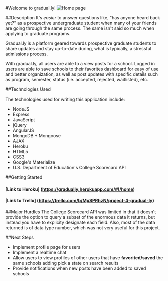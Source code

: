#Welcome to gradual.ly!
![Home page](http://i.imgur.com/cSr4FfN.png)

##Description
It's *easier* to answer questions like, "has anyone heard back yet?" as a prospective undergraduate student when many of your friends are going through the same process. The same isn't said so much when applying to graduate programs. 

Gradual.ly is a platform geared towards prospective graduate students to share updates and stay up-to-date during, what is typically, a stressful admissions process. 

With gradual.ly, all users are able to a view posts for a school. Logged in users are able to save schools to their favorites dashboard for easy of use and better organization, as well as post updates with specific details such as program, semester, status (i.e. accepted, rejected, waitlisted), etc. 

##Technologies Used

The technologies used for writing this application include:

- NodeJS 
- Express
- JavaScript
- jQuery
- AngularJS
- MongoDB + Mongoose
- AJAX 
- Heroku
- HTML5
- CSS3
- Google's Materialize
- U.S. Department of Education's College Scorecard API

##Getting Started

#### [Link to Heroku] (https://gradually.herokuapp.com/#!/home)
#### [Link to Trello] (https://trello.com/b/MpSPRhzN/project-4-gradual-ly)

##Major Hurdles
The College Scorecard API was limited in that it doesn't provide the option to query a subset of the enormous data it returns, but instead you have to explicity designate each field. Also, most of the data returned is of data type number, which was not very useful for this project. 

##Next Steps
- Implement profile page for users 
- Implement a realtime chat
- Allow users to view profiles of other users that have **favorited/saved** the same schools 
adding pick a state on search results
- Provide notifications when new posts have been added to saved schools
